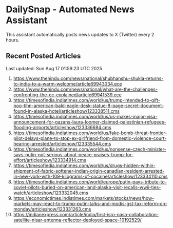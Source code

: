 # DailySnap - Automated News Assistant

This assistant automatically posts news updates to X (Twitter) every 2 hours.

## Recent Posted Articles

Last updated: Sun Aug 17 01:59:23 UTC 2025

1. https://www.thehindu.com/news/national/shubhanshu-shukla-returns-to-india-to-a-warm-welcome/article69943034.ece
2. https://www.thehindu.com/news/national/what-are-the-challenges-confronting-the-ec-explained/article69941539.ece
3. https://timesofindia.indiatimes.com/world/us/trump-intended-to-gift-poo-tihn-american-bald-eagle-desk-statue-8-page-secret-document-found-in-alaska-hotel/articleshow/123338511.cms
4. https://timesofindia.indiatimes.com/world/us/us-makes-major-visa-announcement-for-gazans-laura-loomer-claimed-palestinian-refugees-flooding-airports/articleshow/123336684.cms
5. https://timesofindia.indiatimes.com/world/us/fake-bomb-threat-frontier-pilot-delays-plane-to-stop-ex-girlfriend-from-domestic-violence-court-hearing-arrested/articleshow/123335544.cms
6. https://timesofindia.indiatimes.com/world/us/nonsense-czech-minister-says-putin-not-serious-about-peace-praises-trump-for-effort/articleshow/123334914.cms
7. https://timesofindia.indiatimes.com/world/us/drugs-hidden-within-shipment-of-fabric-softener-indian-origin-canadian-resident-arrested-in-new-york-with-109-kilograms-of-cocaine/articleshow/123334110.cms
8. https://timesofindia.indiatimes.com/world/europe/putin-pays-tribute-to-soviet-pilots-buried-on-american-land-alaska-visit-recalls-wwii-ties-watch/articleshow/123332045.cms
9. https://economictimes.indiatimes.com/markets/stocks/news/how-markets-may-react-to-trump-putin-talks-and-modis-gst-tax-reform-on-monday/articleshow/123331263.cms
10. https://indianexpress.com/article/india/first-isro-nasa-collaboration-satellite-nisar-antenna-reflector-deployed-space-10192529/
